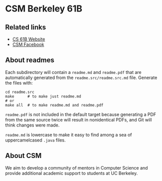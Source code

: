 # CSM Berkeley 61B


## Related links

- [CS 61B Website](http://berkeley-cs61b.github.io/public_html/)
- [CSM Facebook](https://www.facebook.com/BerkeleyCSM)


## About readmes

Each subdirectory will contain a `readme.md` and `readme.pdf` that are automatically generated from the `readme.src/readme.src.md` file. Generate the files with:

```shell
cd readme.src
make      # to make just readme.md
# or
make all  # to make readme.md and readme.pdf
```

`readme.pdf` is not included in the default target because generating a PDF from the same source twice will result in nonidentical PDFs, and Git will think changes were made.

`readme.md` is lowercase to make it easy to find among a sea of uppercamelcased `.java` files.


## About CSM

We aim to develop a community of mentors in Computer Science and provide additional academic support to students at UC Berkeley.
